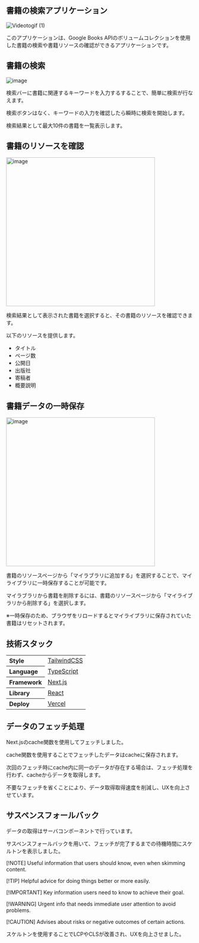 ## 書籍の検索アプリケーション
![Videotogif (1)](https://github.com/daxchx/book-search/assets/149696768/83f8b1ec-4499-48a7-b8e9-6ac5713d5552)

このアプリケーションは、Google Books APIのボリュームコレクションを使用した書籍の検索や書籍リソースの確認ができるアプリケーションです。

## 書籍の検索

<div>
  <img src="https://github.com/daxchx/book-search/assets/149696768/81c8d007-5807-45dc-b048-cb2747c262be" alt="image" width="auto" height="auto" />
</div>

検索バーに書籍に関連するキーワードを入力するすることで、簡単に検索が行なえます。

検索ボタンはなく、キーワードの入力を確認したら瞬時に検索を開始します。

検索結果として最大10件の書籍を一覧表示します。

## 書籍のリソースを確認

<div>
  <img src="https://github.com/daxchx/book-search-app/assets/149696768/27ffff60-a423-4005-8282-b54b26928a36" alt="image" width="400" height="auto" />
</div>

検索結果として表示された書籍を選択すると、その書籍のリソースを確認できます。

以下のリソースを提供します。

- タイトル
- ページ数
- 公開日
- 出版社
- 寄稿者
- 概要説明

## 書籍データの一時保存
<div>
  <img src="https://github.com/daxchx/book-search-app/assets/149696768/2d26cfd2-8727-4ed8-b978-69e80fc10f17" alt="image" width="400" height="auto" />
</div>

書籍のリソースページから「マイラブラリに追加する」を選択することで、マイライブラリに一時保存することが可能です。

マイラブラリから書籍を削除するには、書籍のリソースページから「マイライブラリから削除する」を選択します。

※一時保存のため、ブラウザをリロードするとマイライブラリに保存されていた書籍はリセットされます。

## 技術スタック

<table>
  <tr align="left">
    <th>Style</th>
    <td><a href="https://tailwindcss.com/">TailwindCSS</a></td>
  </tr>
  <tr align="left">
    <th>Language</th>
    <td><a href="https://www.typescriptlang.org/">TypeScript</a></td>
  </tr>
  <tr align="left">
    <th>Framework</th>
    <td><a href="https://nextjs.org/">Next.js</a></td>
  </tr>
  <tr align="left">
    <th>Library</th>
    <td><a href="https://ja.react.dev/">React</a></td>
  </tr>
  <tr align="left">
    <th>Deploy</th>
    <td><a href="https://vercel.com/">Vercel</a></td>
  </tr>
</table>

## データのフェッチ処理

Next.jsのcache関数を使用してフェッチしました。

cache関数を使用することでフェッチしたデータはcacheに保存されます。

次回のフェッチ時にcache内に同一のデータが存在する場合は、フェッチ処理を行わず、cacheからデータを取得します。

不要なフェッチを省くことにより、データ取得取得速度を削減し、UXを向上させています。

## サスペンスフォールバック

データの取得はサーバコンポーネントで行っています。

サスペンスフォールバックを用いて、フェッチが完了するまでの待機時間にスケルトンを表示しました。

[!NOTE]
Useful information that users should know, even when skimming content.

[!TIP]
Helpful advice for doing things better or more easily.

[!IMPORTANT]
Key information users need to know to achieve their goal.

[!WARNING]
Urgent info that needs immediate user attention to avoid problems.

[!CAUTION]
Advises about risks or negative outcomes of certain actions.

スケルトンを使用することでLCPやCLSが改善され、UXを向上させました。
